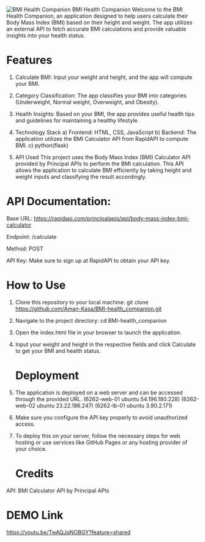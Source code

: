 ![BMI Health Companion](https://th.bing.com/th/id/R.1889d0320aa1b0d11adbfebde1cac649?rik=qziqfqARWRUzyg&pid=ImgRaw&r=0)
BMI Health Companion
Welcome to the BMI Health Companion, an application designed to help users calculate their Body Mass Index (BMI) based on their height and weight. The app utilizes an external API to fetch accurate BMI calculations and provide valuable insights into your health status.

  # Features
1) Calculate BMI: Input your weight and height, and the app will compute your BMI.

2) Category Classification: The app classifies your BMI into categories (Underweight, Normal weight, Overweight, and Obesity).

3) Health Insights: Based on your BMI, the app provides useful health tips and guidelines for maintaining a healthy lifestyle.

4) Technology Stack
   a) Frontend: HTML, CSS, JavaScript
   b) Backend: The application utilizes the BMI Calculator API from RapidAPI to compute BMI.
   c) python(flask)

5) API Used
This project uses the Body Mass Index (BMI) Calculator API provided by Principal APIs to perform the BMI calculation. This API allows the application to calculate BMI efficiently by taking height and weight inputs and classifying the result accordingly.

 # API Documentation:
Base URL: https://rapidapi.com/principalapis/api/body-mass-index-bmi-calculator

Endpoint: /calculate

Method: POST

API Key: Make sure to sign up at RapidAPI to obtain your API key.

  # How to Use
1) Clone this repository to your local machine:
   git clone https://github.com/Aman-Kasa/BMI-health_companion.git

2) Navigate to the project directory:
    cd BMI-health_companion

3) Open the index.html file in your browser to launch the application.

4) Input your weight and height in the respective fields and click Calculate to get your BMI and health status.

   # Deployment

1) The application is deployed on a web server and can be accessed through the provided URL.
        (6262-web-01 ubuntu	54.196.180.228) (6262-web-02 ubuntu	23.22.186.247)  (6262-lb-01	ubuntu 3.90.2.171)

2) Make sure you configure the API key properly to avoid unauthorized access.

3) To deploy this on your server, follow the necessary steps for web hosting or use services like GitHub Pages or any hosting provider of your choice.



   # Credits
API: BMI Calculator API by Principal APIs

   # DEMO Link
https://youtu.be/TwAQJqNOBGY?feature=shared







